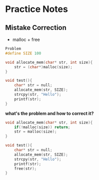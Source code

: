 # Practice Notes

## Mistake Correction
* malloc + free

```C 
Problem
#define SIZE 100

void allocate_mem(char* str, int size){
    str = (char*)malloc(size);
}

void test(){
    char* str = null;
    allocate_mem(str, SIZE);
    strcpy(str, "Hello");
    printf(str);
}
```
**what's the problem and how to correct it?**
```C
void allocate_mem(char* str, int size){
    if(!malloc(size)) return;
    str = malloc(size);
}

void test(){
    char* str = null;
    allocate_mem(str, SIZE);
    strcpy(str, "Hello");
    printf(str); 
    free(str);
}   
```


